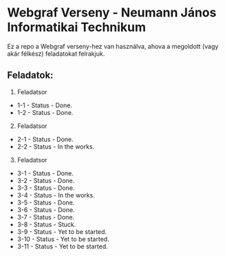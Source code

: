 # Webgraf Verseny - Neumann János Informatikai Technikum

Ez a repo a Webgraf verseny-hez van használva, ahova a megoldott (vagy akár félkész) feladatokat felrakjuk.

## Feladatok:

1. Feladatsor
  * 1-1 - Status - Done.
  * 1-2 - Status - Done.
2. Feladatsor
  * 2-1 - Status - Done.
  * 2-2 - Status - In the works.
3. Feladatsor
  * 3-1 - Status - Done.
  * 3-2 - Status - Done.
  * 3-3 - Status - Done.
  * 3-4 - Status - In the works.
  * 3-5 - Status - Done.
  * 3-6 - Status - Done.
  * 3-7 - Status - Done.
  * 3-8 - Status - Stuck.
  * 3-9 - Status - Yet to be started.
  * 3-10 - Status - Yet to be started.
  * 3-11 - Status - Yet to be started.